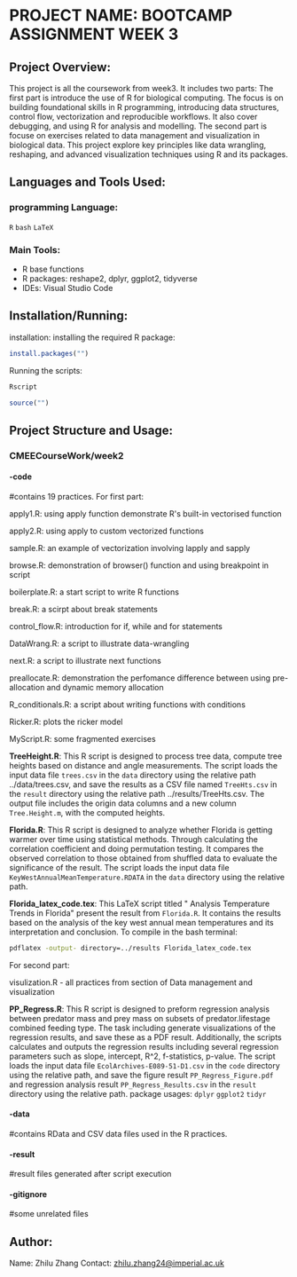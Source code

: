 # PROJECT NAME: BOOTCAMP ASSIGNMENT WEEK 3

## Project Overview: 
This project is all the coursework from week3. It includes two parts:
The first part is introduce the use of R for biological computing. The focus is on building foundational skills in R programming, introducing data structures, control flow, vectorization and reproducible workflows. It also cover debugging, and using R for analysis and modelling.
The second part is focuse on exercises related to data management and visualization in biological data. This project explore key principles like data wrangling, reshaping, and advanced visualization techniques using R and its packages.

## Languages and Tools Used:

### programming Language: 
`R` `bash` `LaTeX`

### Main Tools:
 - R base functions
 - R packages: reshape2, dplyr, ggplot2, tidyverse
 - IDEs: Visual Studio Code

## Installation/Running:
installation: installing the required R package: 
```R
install.packages("") 
```

Running the scripts:
```bash
Rscript
```
```R
source("")
```


## Project Structure and Usage:

### CMEECourseWork/week2

#### -code
#contains 19 practices. 
For first part:

apply1.R: using apply function demonstrate R's built-in vectorised function

apply2.R: using apply to custom vectorized functions

sample.R: an example of vectorization involving lapply and sapply

browse.R: demonstration of browser() function and using breakpoint in script

boilerplate.R: a start script to write R functions

break.R: a scirpt about break statements

control_flow.R: introduction for if, while and for statements

DataWrang.R:  a script to illustrate data-wrangling

next.R: a script to illustrate next functions

preallocate.R: demonstration the perfomance difference between using pre-allocation and dynamic memory allocation

R_conditionals.R: a script about writing functions with conditions

Ricker.R: plots the ricker model

MyScript.R: some fragmented exercises


**TreeHeight.R**:  This R script is designed to process tree data, compute tree heights based on distance and angle measurements. The script loads the input data file `trees.csv` in the `data` directory using the relative path ../data/trees.csv, and save the results as a CSV file named `TreeHts.csv` in the `result` directory using the relative path ../results/TreeHts.csv. The output file includes the origin data columns and a new column `Tree.Height.m`, with the computed heights.

**Florida.R**: This R script is designed to analyze whether Florida is getting warmer over time using statistical methods. Through calculating the correlation coefficient and doing permutation testing. It compares the observed correlation to those obtained from shuffled data to evaluate the significance of the result. The script loads the input data file `KeyWestAnnualMeanTemperature.RDATA` in the `data` directory using the relative path.

**Florida_latex_code.tex**: This LaTeX script titled " Analysis Temperature Trends in Florida" present the result from `Florida.R`. It contains the results based on the analysis of the key west annual mean temperatures and its interpretation and conclusion.
To compile in the bash terminal:
```bash
pdflatex -output- directory=../results Florida_latex_code.tex
```
For second part:

visulization.R - all practices from section of Data management and visualization

**PP_Regress.R**: This R script is designed to preform regression analysis between predator mass and prey mass on subsets of predator.lifestage combined feeding type. The task including generate visualizations of the regression results, and save these as a PDF result. Additionally, the scripts calculates and outputs the regression results including several regression parameters such as slope, intercept, R^2, f-statistics, p-value. The script loads the input data file `EcolArchives-E089-51-D1.csv` in the `code` directory using the relative path, and save the figure result `PP_Regress_Figure.pdf` and regression analysis result `PP_Regress_Results.csv` in the `result` directory using the relative path.
package usages: `dplyr` `ggplot2` `tidyr`


#### -data 
#contains RData and CSV data files used in the R practices.

#### -result
#result files generated after script execution

#### -gitignore
#some unrelated files 


## Author:
Name: Zhilu Zhang
Contact: zhilu.zhang24@imperial.ac.uk